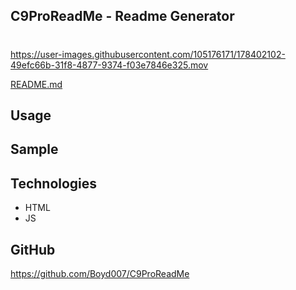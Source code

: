 ## C9ProReadMe - Readme Generator

#

https://user-images.githubusercontent.com/105176171/178402102-49efc66b-31f8-4877-9374-f03e7846e325.mov

[README.md](https://github.com/Boyd007/C9ProReadMe/files/9089210/README.md)



## Usage


## Sample



## Technologies

* HTML
* JS


## GitHub

https://github.com/Boyd007/C9ProReadMe
